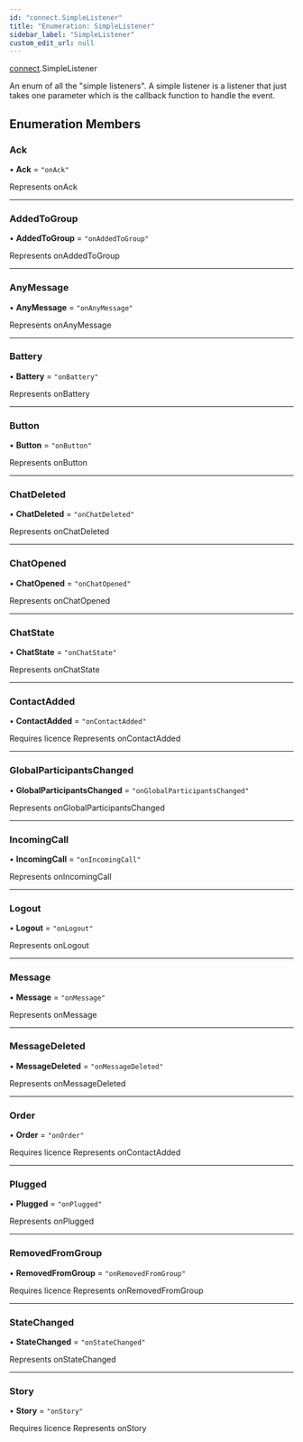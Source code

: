 ```yaml
---
id: "connect.SimpleListener"
title: "Enumeration: SimpleListener"
sidebar_label: "SimpleListener"
custom_edit_url: null
---
```


[connect](/api/modules/connect.md).SimpleListener

An enum of all the "simple listeners". A simple listener is a listener that just takes one parameter which is the callback function to handle the event.

## Enumeration Members

### Ack

• **Ack** = ``"onAck"``

Represents onAck

___

### AddedToGroup

• **AddedToGroup** = ``"onAddedToGroup"``

Represents onAddedToGroup

___

### AnyMessage

• **AnyMessage** = ``"onAnyMessage"``

Represents onAnyMessage

___

### Battery

• **Battery** = ``"onBattery"``

Represents onBattery

___

### Button

• **Button** = ``"onButton"``

Represents onButton

___

### ChatDeleted

• **ChatDeleted** = ``"onChatDeleted"``

Represents onChatDeleted

___

### ChatOpened

• **ChatOpened** = ``"onChatOpened"``

Represents onChatOpened

___

### ChatState

• **ChatState** = ``"onChatState"``

Represents onChatState

___

### ContactAdded

• **ContactAdded** = ``"onContactAdded"``

Requires licence
Represents onContactAdded

___

### GlobalParticipantsChanged

• **GlobalParticipantsChanged** = ``"onGlobalParticipantsChanged"``

Represents onGlobalParticipantsChanged

___

### IncomingCall

• **IncomingCall** = ``"onIncomingCall"``

Represents onIncomingCall

___

### Logout

• **Logout** = ``"onLogout"``

Represents onLogout

___

### Message

• **Message** = ``"onMessage"``

Represents onMessage

___

### MessageDeleted

• **MessageDeleted** = ``"onMessageDeleted"``

Represents onMessageDeleted

___

### Order

• **Order** = ``"onOrder"``

Requires licence
Represents onContactAdded

___

### Plugged

• **Plugged** = ``"onPlugged"``

Represents onPlugged

___

### RemovedFromGroup

• **RemovedFromGroup** = ``"onRemovedFromGroup"``

Requires licence
Represents onRemovedFromGroup

___

### StateChanged

• **StateChanged** = ``"onStateChanged"``

Represents onStateChanged

___

### Story

• **Story** = ``"onStory"``

Requires licence
Represents onStory
